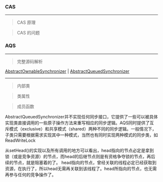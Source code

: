 ### CAS

***
> CAS 原理

> CAS 的问题


### AQS

***
> 完整源码解析

[AbstractOwnableSynchronizer](https://github.com/Augustvic/JavaSourceCodeAnalysis/blob/master/src/JUC/AbstractOwnableSynchronizer.java) | [AbstractQueuedSynchronizer](https://github.com/Augustvic/JavaSourceCodeAnalysis/blob/master/src/JUC/AbstractQueuedSynchronizer.java)

***
> 内部类


> 类属性


> 成员函数

AbstractQueuedSynchronizer并不实现任何同步接口，它提供了一些可以被具体实现类直接调用的一些原子操作方法来重写相应的同步逻辑。AQS同时提供了互斥模式（exclusive）和共享模式（shared）两种不同的同步逻辑。一般情况下，子类只需要根据需求实现其中一种模式，当然也有同时实现两种模式的同步类，如ReadWriteLock


从setHead()的实现以及所有调用的地方可以看出，head指向的节点必定是拿到锁（或是竞争资源）的节点，而head的后继节点则是有资格争夺锁的节点，再后续的节点，就是阻塞着的了。
head指向的节点，曾经关联的线程必定已经获取到资源，在执行了，所以head无需再关联到该线程了。head所指向的节点，也无需再参与任何的竞争操作了。